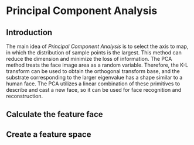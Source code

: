 # Principal Component Analysis

## Introduction
The main idea of *Principal Component Analysis* is to select the axis to map, in which the distribution of sample points is the largest. This method can reduce the dimension and minimize the loss of information. The PCA method treats the face image area as a random variable. Therefore, the K-L transform can be used to obtain the orthogonal transform base, and the substrate corresponding to the larger eigenvalue has a shape similar to a human face. The PCA utilizes a linear combination of these primitives to describe and cast a new face, so it can be used for face recognition and reconstruction.

## Calculate the feature face


## Create a feature space